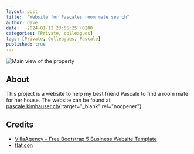 ```yaml
---
layout: post
title:  "Website for Pascales room mate search"
author: dave
date:   2024-01-12 23:55:25 +0200
categories: [Private, colleagues]
tags: [Private, Colleagues, Pascale]
published: true 
---
```

![Main view of the property](../../assets/img/projects/pascale/2024-05-07-Website-Main-View.png)

## About
This project is a website to help my best friend Pascale to find a room mate for her house. The website can be found at [pascale.kimhauser.ch](https://pascale.kimhauser.ch){:target="_blank" rel="noopener"}

## <a id="credits"></a>Credits
- [VillaAgency – Free Bootstrap 5 Business Website Template](https://themewagon.com/themes/villa-agency/)
- [flaticon](https://www.flaticon.com/)

<!--- [developer.arm.com](https://developer.arm.com/documentation){:target="_blank" rel="noopener"}
- [Mach-O Wikipedia](https://en.wikipedia.org/wiki/Mach-O){:target="_blank" rel="noopener"}
-->